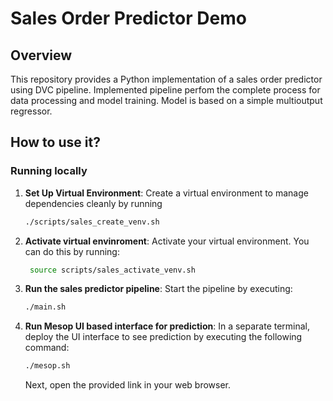 # Sales Order Predictor Demo

## Overview

This repository provides a Python implementation of a sales order predictor using DVC pipeline. Implemented pipeline perfom the complete process for data processing and model training. Model is based on a simple multioutput regressor.

<!-- ## Features

<!-- - **Local LLM Deployment**: Run a lightweight LLM model locally.
- **API Integration**: Test the LLM recommendation system in real-time with API integration.
- **UI Interface Mesop Based**: Rapid deployment of a UI interface for direct interaction with the prompt engineering tasks. -->

## How to use it?

### Running locally

1. **Set Up Virtual Environment**: Create a virtual environment to manage dependencies cleanly by running

    ```bash
    ./scripts/sales_create_venv.sh
    ```

2. **Activate virtual envinroment**: Activate your virtual environment. You can do this by running:

    ```bash
     source scripts/sales_activate_venv.sh
    ```

3. **Run the sales predictor pipeline**: Start the pipeline by executing:

    ```bash
    ./main.sh
    ```

4. **Run Mesop UI based interface for prediction**: In a separate terminal, deploy the UI interface to see prediction by executing the following command:

    ```bash
    ./mesop.sh
    ```

    Next, open the provided link in your web browser.

<!-- ### Running in container

1. **Build image**: Build and execute the images within a container by running:

    ```bash
    docker compose up --build
    ``` -->
